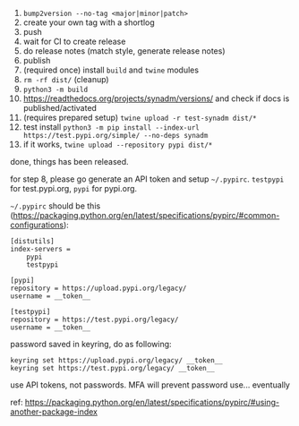 1.  `bump2version --no-tag <major|minor|patch>`
2.  create your own tag with a shortlog
3.  push
4.  wait for CI to create release
5.  do release notes (match style, generate release notes)
6.  publish
7.  (required once) install `build` and `twine` modules
8.  `rm -rf dist/` (cleanup)
9.  `python3 -m build`
10. https://readthedocs.org/projects/synadm/versions/ and check if docs is
    published/activated
11. (requires prepared setup) `twine upload -r test-synadm dist/*`
12. test install
    `python3 -m pip install --index-url https://test.pypi.org/simple/ --no-deps synadm`
13. if it works, `twine upload --repository pypi dist/*`

done, things has been released.

for step 8, please go generate an API token and setup `~/.pypirc`.
`testpypi` for test.pypi.org, `pypi` for pypi.org.

`~/.pypirc` should be this
(https://packaging.python.org/en/latest/specifications/pypirc/#common-configurations):

```
[distutils]
index-servers =
    pypi
    testpypi

[pypi]
repository = https://upload.pypi.org/legacy/
username = __token__

[testpypi]
repository = https://test.pypi.org/legacy/
username = __token__
```

password saved in keyring, do as following:
```
keyring set https://upload.pypi.org/legacy/ __token__
keyring set https://test.pypi.org/legacy/ __token__
```
use API tokens, not passwords. MFA will prevent password use... eventually

ref: https://packaging.python.org/en/latest/specifications/pypirc/#using-another-package-index

